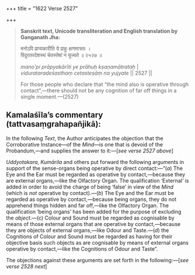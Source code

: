 +++
title = "1622 Verse 2527"

+++
> **Sanskrit text, Unicode transliteration and English translation by Ganganath Jha:** 
>
> मनोऽपि प्राप्यकारीति ये प्राहुः क्षणमात्रतः ।  
> विदुरतरदेशस्थं चेतस्तेषां न युज्यते ॥ २५२७ ॥ 
>
> *mano'pi prāpyakārīti ye prāhuḥ kṣaṇamātrataḥ* \|  
> *vidurataradeśasthaṃ cetasteṣāṃ na yujyate* \|\| 2527 \|\| 
>
> For those people who declare that “the mind also is operative through contact”,—there should not be any cognition of far off things in a single moment.—(2527)



## Kamalaśīla’s commentary (tattvasaṃgrahapañjikā):

In the following *Text*, the Author anticipates the objection that the Corroborative Instance—of the *Mind*—is one that is devoid of the Probandum,—and supplies the answer to it:—[*see verse 2527 above*]

*Uddyotakara*, *Kumārila* and others put forward the following arguments in support of the sense-organs being operative by direct contact:—“(*a*) The Eye and the Ear must be regarded as operative by contact,—because they are external organs,—like the Olfactory Organ. The qualification ‘External’ is added in order to avoid the charge of being ‘false’ in view of the *Mind* (which is *not* operative by contact).—(*b*) The Eye and the Ear must be regarded as operative by contact,—because being organs, they do not apprehend things hidden and far off,—like the Olfactory Organ. The qualification ‘being organs’ has been added for the purpose of excluding the *object*.—(c) Colour and Sound must be regarded as cognisable by means of those external organs that are operative by contact,—because they are objects of external organs,—like Odour and Taste.—(*d*) the Cognitions of Colour and Sound must be regarded as having for their objective basis such objects as are cognisable by means of external organs operative by contact,—like the Cognitions of Odour and Taste”.

The objections against these arguments are set forth in the following:—[*see verse 2528 next*]


